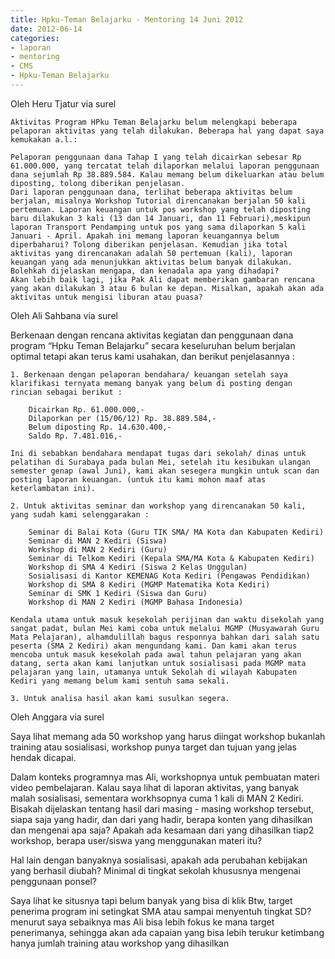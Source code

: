 ```yaml
---
title: Hpku-Teman Belajarku - Mentoring 14 Juni 2012
date: 2012-06-14
categories:
- laporan
- mentoring
- CMS
- Hpku-Teman Belajarku
---
```


Oleh Heru Tjatur via surel

    Aktivitas Program HPku Teman Belajarku belum melengkapi beberapa pelaporan aktivitas yang telah dilakukan. Beberapa hal yang dapat saya kemukakan a.l.:

    Pelaporan penggunaan dana Tahap I yang telah dicairkan sebesar Rp 61.000.000, yang tercatat telah dilaporkan melalui laporan penggunaan dana sejumlah Rp 38.889.584. Kalau memang belum dikeluarkan atau belum diposting, tolong diberikan penjelasan.
    Dari laporan penggunaan dana, terlihat beberapa aktivitas belum berjalan, misalnya Workshop Tutorial direncanakan berjalan 50 kali pertemuan. Laporan keuangan untuk pos workshop yang telah diposting baru dilakukan 3 kali (13 dan 14 Januari, dan 11 Februari),meskipun laporan Transport Pendamping untuk pos yang sama dilaporkan 5 kali Januari - April. Apakah ini memang laporan keuangannya belum diperbaharui? Tolong diberikan penjelasan. Kemudian jika total aktivitas yang direncanakan adalah 50 pertemuan (kali), laporan keuangan yang ada menunjukkan aktivitas belum banyak dilakukan. Bolehkah dijelaskan mengapa, dan kenadala apa yang dihadapi?
    Akan lebih baik lagi, jika Pak Ali dapat memberikan gambaran rencana yang akan dilakukan 3 atau 6 bulan ke depan. Misalkan, apakah akan ada aktivitas untuk mengisi liburan atau puasa?

Oleh Ali Sahbana via surel

Berkenaan dengan rencana aktivitas kegiatan dan penggunaan dana program “Hpku Teman Belajarku” secara keseluruhan belum berjalan optimal tetapi akan terus kami usahakan, dan berikut penjelasannya :

    1. Berkenaan dengan pelaporan bendahara/ keuangan setelah saya klarifikasi ternyata memang banyak yang belum di posting dengan rincian sebagai berikut :

        Dicairkan Rp. 61.000.000,-
        Dilaporkan per (15/06/12) Rp. 38.889.584,-
        Belum diposting Rp. 14.630.400,-
        Saldo Rp. 7.481.016,-

    Ini di sebabkan bendahara mendapat tugas dari sekolah/ dinas untuk pelatihan di Surabaya pada bulan Mei, setelah itu kesibukan ulangan semester genap (awal Juni), kami akan sesegera mungkin untuk scan dan posting laporan keuangan. (untuk itu kami mohon maaf atas keterlambatan ini).

    2. Untuk aktivitas seminar dan workshop yang direncanakan 50 kali, yang sudah kami selenggarakan :

        Seminar di Balai Kota (Guru TIK SMA/ MA Kota dan Kabupaten Kediri)
        Seminar di MAN 2 Kediri (Siswa)
        Workshop di MAN 2 Kediri (Guru)
        Seminar di Telkom Kediri (Kepala SMA/MA Kota & Kabupaten Kediri)
        Workshop di SMA 4 Kediri (Siswa 2 Kelas Unggulan)
        Sosialisasi di Kantor KEMENAG Kota Kediri (Pengawas Pendidikan)
        Workshop di SMA 8 Kediri (MGMP Matematika Kota Kediri)
        Seminar di SMK 1 Kediri (Siswa dan Guru)
        Workshop di MAN 2 Kediri (MGMP Bahasa Indonesia)

    Kendala utama untuk masuk kesekolah perijinan dan waktu disekolah yang sangat padat, bulan Mei kami coba untuk melalui MGMP (Musyawarah Guru Mata Pelajaran), alhamdulillah bagus responnya bahkan dari salah satu peserta (SMA 2 Kediri) akan mengundang kami. Dan kami akan terus mencoba untuk masuk kesekolah pada awal tahun pelajaran yang akan datang, serta akan kami lanjutkan untuk sosialisasi pada MGMP mata pelajaran yang lain, utamanya untuk Sekolah di wilayah Kabupaten Kediri yang memang belum kami sentuh sama sekali.

    3. Untuk analisa hasil akan kami susulkan segera.

Oleh Anggara via surel

Saya lihat memang ada 50 workshop yang harus diingat workshop bukanlah training atau sosialisasi, workshop punya target dan tujuan yang jelas hendak dicapai.

Dalam konteks programnya mas Ali, workshopnya untuk pembuatan materi video pembelajaran. Kalau saya lihat di laporan aktivitas, yang banyak malah sosialisasi, sementara workhsopnya cuma 1 kali di MAN 2 Kediri. Bisakah dijelaskan tentang hasil dari masing - masing workshop tersebut, siapa saja yang hadir, dan dari yang hadir, berapa konten yang dihasilkan dan mengenai apa saja? Apakah ada kesamaan dari yang dihasilkan tiap2 workshop, berapa user/siswa yang menggunakan materi itu?

Hal lain dengan banyaknya sosialisasi, apakah ada perubahan kebijakan yang berhasil diubah? Minimal di tingkat sekolah khususnya mengenai penggunaan ponsel?

Saya lihat ke situsnya tapi belum banyak yang bisa di klik Btw, target penerima program ini setingkat SMA atau sampai menyentuh tingkat SD? menurut saya sebaiknya mas Ali bisa lebih fokus ke mana target penerimanya, sehingga akan ada capaian yang bisa lebih terukur ketimbang hanya jumlah training atau workshop yang dihasilkan
